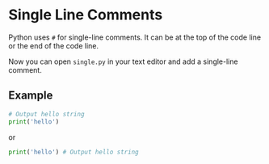 # Single Line Comments

Python uses `#` for single-line comments. It can be at the top of the code line or the end of the code line.

Now you can open `single.py` in your text editor and add a single-line comment.

## Example

```python
# Output hello string
print('hello')
```

or

```python
print('hello') # Output hello string
```
